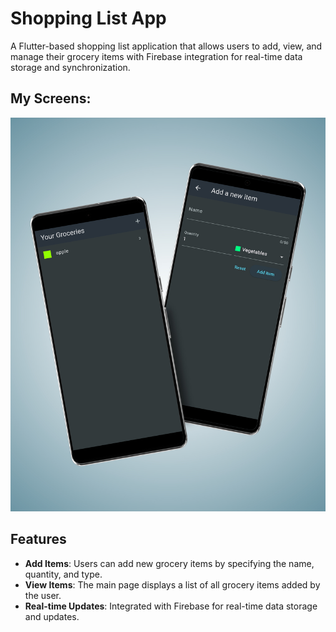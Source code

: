 # Shopping List App

A Flutter-based shopping list application that allows users to add, view, and manage their grocery items with Firebase integration for real-time data storage and synchronization.

## My Screens:
  <img src="assets/1.jpg" alt="Drawer Menu" width="800"/>

## Features

- **Add Items**: Users can add new grocery items by specifying the name, quantity, and type.
- **View Items**: The main page displays a list of all grocery items added by the user.
- **Real-time Updates**: Integrated with Firebase for real-time data storage and updates.